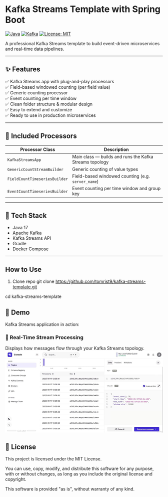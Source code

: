 # Kafka Streams Template with Spring Boot

[![Java](https://img.shields.io/badge/Java-17-blue)](https://openjdk.org/projects/jdk/17/)
[![Kafka](https://img.shields.io/badge/Kafka-Streams-brightgreen)](https://kafka.apache.org/documentation/streams/)
[![License: MIT](https://img.shields.io/badge/License-MIT-blue.svg)](LICENSE)

A professional Kafka Streams template to build event-driven microservices and real-time data pipelines.

---

## ✨ Features

✅ Kafka Streams app with plug-and-play processors  
✅ Field-based windowed counting (per field value)  
✅ Generic counting processor  
✅ Event counting per time window  
✅ Clean folder structure & modular design  
✅ Easy to extend and customize  
✅ Ready to use in production microservices  

---

## 🧠 Included Processors

| Processor Class              | Description                                                  |
|-----------------------------|--------------------------------------------------------------|
| `KafkaStreamsApp`             | Main class — builds and runs the Kafka Streams topology       |
| `GenericCountStreamBuilder`   | Generic counting of value types                              |
| `FieldCountTimeseriesBuilder` | Field-based windowed counting (e.g. `server_name`)           |
| `EventCountTimeseriesBuilder` | Event counting per time window and group key                |

---

## 🧰 Tech Stack

- Java 17  
- Apache Kafka  
- Kafka Streams API  
- Gradle  
- Docker Compose  

---

## How to Use
1. Clone repo
git clone https://github.com/tomrist9/kafka-streams-template.git

 cd kafka-streams-template

## 📸 Demo

Kafka Streams application in action:

### 🔁 Real-Time Stream Processing  
Displays how messages flow through your Kafka Streams topology.  
![Stream Processing](screenshots/kafka_streams.jpg)

## 📄 License

This project is licensed under the MIT License.

You can use, copy, modify, and distribute this software for any purpose, with or without changes, as long as you include the original license and copyright.

This software is provided "as is", without warranty of any kind.
